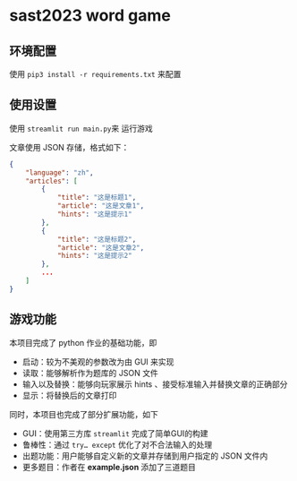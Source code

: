 # sast2023 word game

## 环境配置

使用 `pip3 install -r requirements.txt` 来配置

## 使用设置

使用 `streamlit run main.py`来 运行游戏

文章使用 JSON 存储，格式如下：

```json
{
    "language": "zh",
    "articles": [
        {
            "title": "这是标题1",
            "article": "这是文章1",
            "hints": "这是提示1"
        },
        {
            "title": "这是标题2",
            "article": "这是文章2",
            "hints": "这是提示2"
        },
        ...
    ]
}
```

## 游戏功能

本项目完成了 python 作业的基础功能，即

- 启动：较为不美观的参数改为由 GUI 来实现
- 读取：能够解析作为题库的 JSON 文件
- 输入以及替换：能够向玩家展示 hints 、接受标准输入并替换文章的正确部分
- 显示：将替换后的文章打印

同时，本项目也完成了部分扩展功能，如下

- GUI：使用第三方库 `streamlit` 完成了简单GUI的构建
- 鲁棒性：通过 `try… except` 优化了对不合法输入的处理
- 出题功能：用户能够自定义新的文章并存储到用户指定的 JSON 文件内
- 更多题目：作者在 **example.json** 添加了三道题目